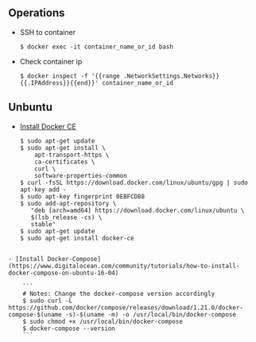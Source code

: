 ## Operations

- SSH to container

    ```
    $ docker exec -it container_name_or_id bash
    ```

- Check container ip

    ```
    $ docker inspect -f '{{range .NetworkSettings.Networks}}{{.IPAddress}}{{end}}' container_name_or_id
    ```

## Unbuntu

- [Install Docker CE](https://docs.docker.com/install/linux/docker-ce/ubuntu/#install-using-the-repository)

    ```
    $ sudo apt-get update
    $ sudo apt-get install \
        apt-transport-https \
        ca-certificates \
        curl \
        software-properties-common
    $ curl -fsSL https://download.docker.com/linux/ubuntu/gpg | sudo apt-key add -
    $ sudo apt-key fingerprint 0EBFCD88
    $ sudo add-apt-repository \
       "deb [arch=amd64] https://download.docker.com/linux/ubuntu \
       $(lsb_release -cs) \
       stable"
    $ sudo apt-get update
    $ sudo apt-get install docker-ce
```

- [Install Docker-Compose](https://www.digitalocean.com/community/tutorials/how-to-install-docker-compose-on-ubuntu-16-04)

    ```
    # Notes: Change the docker-compose version accordingly
    $ sudo curl -L https://github.com/docker/compose/releases/download/1.21.0/docker-compose-$(uname -s)-$(uname -m) -o /usr/local/bin/docker-compose
    $ sudo chmod +x /usr/local/bin/docker-compose
    $ docker-compose --version
    ```